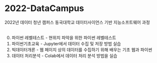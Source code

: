 # 2022-DataCampus
2022년 데이터 청년 캠퍼스 동국대학교 데이터사이언스 기반 지능소프트웨어 과정<br><br>

0. 파이썬 레벨테스트 - 현위치 파악을 위한 파이썬 레벨테스트<br>
1. 파이썬기초교육 - Jupyter에서 데이터 수집 및 저장 방법 실습<br>
2. 빅데이터개론 - 웹 페이지 상의 데이터를 수집하기 위해 배우는 기초 웹과 파이썬<br>
3. 데이터 처리분석 - Colab에서 데이터 처리 분석 방법을 실습<br>